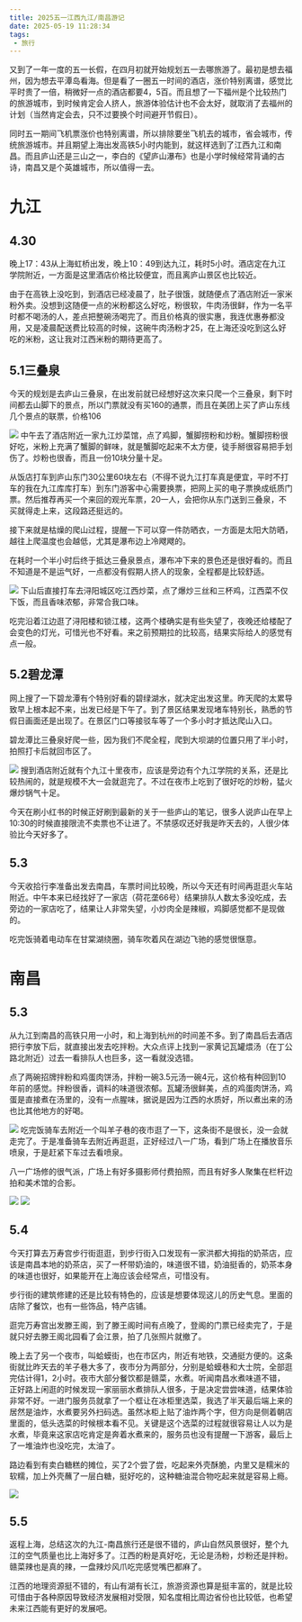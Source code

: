 ```yaml
---
title: 2025五一江西九江/南昌游记
date: 2025-05-19 11:28:34
tags:
 - 旅行
---
```


又到了一年一度的五一长假，在四月初就开始规划五一去哪旅游了。最初是想去福州，因为想去平潭岛看海。但是看了一圈五一时间的酒店，涨价特别离谱，感觉比平时贵了一倍，稍微好一点的酒店都要4，5百。而且想了一下福州是个比较热门的旅游城市，到时候肯定会人挤人，旅游体验估计也不会太好，就取消了去福州的计划（当然肯定会去，只不过要换个时间避开节假日）。

同时五一期间飞机票涨价也特别离谱，所以排除要坐飞机去的城市，省会城市，传统旅游城市。并且期望上海出发高铁5小时内能到，就这样选到了江西九江和南昌。而且庐山还是三山之一，李白的《望庐山瀑布》也是小学时候经常背诵的古诗，南昌又是个英雄城市，所以值得一去。
<!--more-->
# 九江
## 4.30
晚上17：43从上海虹桥出发，晚上10：49到达九江，耗时5小时。酒店定在九江学院附近，一方面是这里酒店价格比较便宜，而且离庐山景区也比较近。

由于在高铁上没吃到，到酒店已经凌晨了，肚子很饿，就随便点了酒店附近一家米粉外卖。没想到这随便一点的米粉都这么好吃，粉很软，牛肉汤很鲜，作为一名平时都不喝汤的人，差点把整碗汤喝完了。而且价格真的很实惠，我连优惠券都没用，又是凌晨配送费比较高的时候，这碗牛肉汤粉才25，在上海还没吃到这么好吃的米粉，这让我对江西米粉的期待更高了。

## 5.1三叠泉
今天的规划是去庐山三叠泉，在出发前就已经想好这次来只爬一个三叠泉，剩下时间都去山脚下的景点，所以门票就没有买160的通票，而且在美团上买了庐山东线几个景点的联票，价格106

![](img1.jpg)
中午去了酒店附近一家九江炒菜馆，点了鸡脚，蟹脚捞粉和炒粉。蟹脚捞粉很好吃，米粉上充满了蟹脚的鲜味，就是蟹脚吃起来不太方便，徒手掰很容易把手划伤了。炒粉也很香，而且一份10块分量十足。

从饭店打车到庐山东门30公里60块左右（不得不说九江打车真是便宜，平时不打车的我在九江库库打车）到东门游客中心需要换票，把网上买的电子票换成纸质门票。然后推荐再买一个来回的观光车票，20一人，会把你从东门送到三叠泉，不买就得走上来，这段路还挺远的。

接下来就是枯燥的爬山过程，提醒一下可以穿一件防晒衣，一方面是太阳大防晒，越往上爬温度也会越低，尤其是瀑布边上冷飕飕的。

在耗时一个半小时后终于抵达三叠泉景点，瀑布冲下来的景色还是很好看的。而且不知道是不是运气好，一点都没有假期人挤人的现象，全程都是比较舒适。

![](img2.jpg)
下山后直接打车去浔阳城区吃江西炒菜，点了爆炒三丝和三杯鸡，江西菜不仅下饭，而且香味浓郁，非常合我口味。

吃完沿着江边逛了浔阳楼和锁江楼，这两个楼确实是有些失望了，夜晚还给楼配了会变色的灯光，可惜光也不好看。来之前预期拉的比较高，结果实际给人的感觉有点一般。

## 5.2碧龙潭
网上搜了一下碧龙潭有个特别好看的碧绿湖水，就决定出发这里。昨天爬的太累导致早上根本起不来，出发已经是下午了。到了景区结果发现堵车特别长，熟悉的节假日画面还是出现了。在景区门口等接驳车等了一个多小时才抵达爬山入口。

碧龙潭比三叠泉好爬一些，因为我们不爬全程，爬到大坝湖的位置只用了半小时，拍照打卡后就回市区了。

![](img3.jpg)
搜到酒店附近就有个九江十里夜市，应该是旁边有个九江学院的关系，还是比较热闹的，就是规模不大一会就逛完了。不过在夜市上吃到了很好吃的炒粉，猛火爆炒锅气十足。

今天在刷小红书的时候正好刷到最新的关于一些庐山的笔记，很多人说庐山在早上10:30的时候直接限流不卖票也不让进了。不禁感叹还好我是昨天去的，人很少体验比今天好多了。

## 5.3
今天收拾行李准备出发去南昌，车票时间比较晚，所以今天还有时间再逛逛火车站附近。中午本来已经找好了一家店（荷花垄66号）结果排队人数太多没吃成，去旁边的一家店吃了，结果让人非常失望，小炒肉全是辣椒，鸡脚感觉都不是现做的。

吃完饭骑着电动车在甘棠湖绕圈，骑车吹着风在湖边飞驰的感觉很惬意。

# 南昌
## 5.3
从九江到南昌的高铁只用一小时，和上海到杭州的时间差不多。到了南昌后去酒店把行李放下后，就直接出发去吃拌粉。大众点评上找到一家黄记瓦罐煨汤（在丁公路北附近）过去一看排队人也巨多，这一看就没选错。

点了两碗招牌拌粉和鸡蛋肉饼汤，拌粉一碗3.5元汤一碗4元，这价格有种回到10年前的感觉。拌粉很香，调料的味道很浓郁。瓦罐汤很鲜美，点的鸡蛋肉饼汤，鸡蛋是直接煮在汤里的，没有一点腥味，据说是因为江西的水质好，所以煮出来的汤也比其他地方的好喝。

![](img4.jpg)
吃完饭骑车去附近一个叫羊子巷的夜市逛了一下，这条街不是很长，没一会就走完了。于是准备骑车去附近再逛逛，正好经过八一广场，看到广场上在播放音乐喷泉，于是赶紧下车过去看喷泉。

八一广场修的很气派，广场上有好多摄影师付费拍照，而且有好多人聚集在栏杆边拍和美术馆的合影。

![](img5.jpg)
![](img6.jpg)
## 5.4
今天打算去万寿宫步行街逛逛，到步行街入口发现有一家洪都大拇指的奶茶店，应该是南昌本地的奶茶店，买了一杯带奶油的，味道很不错，奶油挺香的，奶茶本身的味道也很好，如果能开在上海应该会经常点，可惜没有。

步行街的建筑修建的还是比较有特色的，应该是想要体现这儿的历史气息。里面的店除了餐饮，也有一些饰品，特产店铺。

逛完万寿宫出发滕王阁，到了滕王阁时间有点晚了，登阁的门票已经卖完了，于是就只好去滕王阁北园看了会江景，拍了几张照片就撤了。

晚上去了另一个夜市，叫蛤蟆街，也在市区内，附近有地铁，交通挺方便的。这条街就比昨天去的羊子巷大多了，夜市分为两部分，分别是蛤蟆巷和大士院，全部逛完估计得1，2小时。夜市大部分餐饮都是赣菜，水煮。听闻南昌水煮味道不错，正好路上闲逛的时候发现一家丽丽水煮排队人很多，于是决定尝尝味道，结果体验非常不好。一进门服务员就拿了一个框让在冰柜里选菜，我选了半天最后端上来的居然是油炸，水煮要另外扫码选。虽然冰柜上贴了油炸两个字，但方向是侧着朝店里面的，低头选菜的时候根本看不见。关键是这个选菜的过程就很容易让人以为是水煮，毕竟来这家店吃肯定是奔着水煮来的，服务员也没有提醒一下游客，最后上了一堆油炸也没吃完，太油了。

路边看到有卖白糖糕的摊位，买了2个尝了尝，吃起来外壳酥脆，内里又是糯米的软糯，加上外壳蘸了一层白糖，挺好吃的，这种糖油混合物吃起来就是容易上瘾。

![](img7.jpg)
## 5.5
返程上海，总结这次的九江-南昌旅行还是很不错的，庐山自然风景很好，整个九江的空气质量也比上海好多了。江西的粉是真好吃，无论是汤粉，炒粉还是拌粉。赣菜辣也是真的辣，一盘辣炒风爪吃完感觉嘴巴都麻了。

江西的地理资源挺不错的，有山有湖有长江，旅游资源也算是挺丰富的，就是比较可惜由于各种原因导致经济发展相对受限，知名度相比周边省份也比较低，也希望未来江西能有更好的发展吧。
